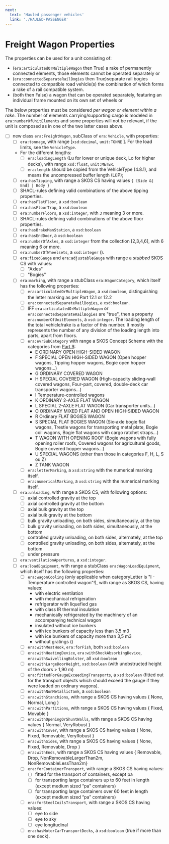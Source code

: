 ```yaml
---
next:
  text: 'Hauled passenger vehicles'
  link: './HAULED-PASSENGER'
---
```

# Freight Wagon Properties

The properties can be used for a unit consisting of:

- (`era:articulatedOrMultipleWagon` then True) a rake of permanently connected elements, those elements cannot be operated separately or
- (`era:connectedSeparateRailBogies` then True)separate rail bogies connected to compatible road vehicle(s) the combination of which forms a rake of a rail compatible system.
- (both then False) a wagon that can be operated separately, featuring an individual frame mounted on its own set of wheels or

The below properties must be considered *per wagon or element within a rake*. The number of elements carrying/supporting cargo is modeled in `era:numberOfUnitElements` and some properties will not be relevant, if the unit is composed as in one of the two latter cases above.

- [ ] new class `era:FreightWagon`, subClass of `era:Vehicle`, with properties:
  - [ ] `era:tonnage`, with range [`xsd:decimal`, `unit:TONNE` ]. For the load limits, see the `VehicleType`.
  - For the different lengths:
    - [ ] `era:loadingLength` (Lu for lower or unique deck, Lo for higher decks), with range `xsd:float`, `unit:METER`.
    - [ ] `era:length` should be copied from the VehicleType (4.8.1), and means the uncompressed buffer length (LüP);
  - [ ] `era:hasTipping`, with range a SKOS CS having values `{ [Side &| End] | Body }`
  - [ ] SHACL-rules defining valid combinations of the above tipping properties.
  - [ ] `era:hasFlatFloor`, a `xsd:boolean`
  - [ ] `era:hasFloorTrap`, a `xsd:boolean`
  - [ ] `era:numberFloors`, a `xsd:integer`, with `3` meaning 3 or more.
  - [ ] SHACL-rules defining valid combinations of the above floor properties.
  - [ ] `era:hasBrakeManStation`, a `xsd:boolean`
  - [ ] `era:hasEndDoor`, a `xsd:boolean`
  - [ ] `era:numberOfAxles`, a `xsd:integer` from the collection [2,3,4,6], with 6 meaning 6 or more.
  - [ ] `era:numberOfWheelsets`, a `xsd:integer` ().
  - [ ] `era:fixedGauge` and `era:adjustableGauge` with range a *stubbed* SKOS CS with values:
    - [ ] "Axles"
    - [ ] "Bogies"
  - [ ] `era:marking`, with range a stubClass `era:WagonCategory`, which itself has the following properties:
    - [ ] `era:articulatedOrMultipleWagon`, a `xsd:boolean`, distinguishing the letter marking as per Part 12.1 or 12.2
    - [ ] `era:connectedSeparateRailBogies`, a `xsd:boolean`.
    - [ ] IFF `era:articulatedOrMultipleWagon` or `era:connectedSeparateRailBogies` are "true", then a property `era:numberOfUnitElements`, a `xsd:integer`. The loading length of the total vehicle/rake is a factor of this number. It mostly represents the number of any division of the loading length into parts, apart from floors.
    - [ ] `era:evrSubCategory` with range a SKOS Concept Scheme with the categories from [Part 9](https://www.era.europa.eu/system/files/2022-11/appendix_6_p12_en.pdf?t=1722071487):
      - E ORDINARY OPEN HIGH-SIDED WAGON
      - F SPECIAL OPEN HIGH-SIDED WAGON (Open hopper wagons, Tipping hopper wagons, Bogie open hopper wagons...)
      - G ORDINARY COVERED WAGON
      - H SPECIAL COVERED WAGON (High-capacity sliding-wall covered wagons, Four-part, covered, double-deck car transporter wagons...)
      - I Temperature-controlled wagons
      - K ORDINARY 2-AXLE FLAT WAGON
      - L SPECIAL 2-AXLE FLAT WAGON (Car transporter units...)
      - O ORDINARY MIXED FLAT AND OPEN HIGH-SIDED WAGON
      - R Ordinary FLAT BOGIES WAGON
      - S SPECIAL FLAT BOGIES WAGON (Six-axle bogie flat wagons, Trestle wagons for transporting metal plate, Bogie coil wagons, Bogie flat wagons with cargo ratchet straps...)
      - T WAGON WITH OPENING ROOF (Bogie wagons with fully opening roller roofs, Covered wagons for agricultural goods, Bogie covered hopper wagons...)
      - U SPECIAL WAGONS (other than those in categories F, H, L, S ou Z)
      - Z TANK WAGON
    - [ ] `era:letterMarking`, a `xsd:string` with the numerical marking itself.
    - [ ] `era:numericalMarking`, a `xsd:string` with the numerical marking itself.
  - [ ] `era:unloading`, with range a SKOS CS, with following options:
    - [ ] axial controlled gravity at the top
    - [ ] axial controlled gravity at the bottom
    - [ ] axial bulk gravity at the top
    - [ ] axial bulk gravity at the bottom
    - [ ] bulk gravity unloading, on both sides, simultaneously, at the top
    - [ ] bulk gravity unloading, on both sides, simultaneously, at the bottom
    - [ ] controlled gravity unloading, on both sides, alternately, at the top
    - [ ] controlled gravity unloading, on both sides, alternately, at the bottom
    - [ ] under pressure
  - [ ] `era:ventilationApertures`, a `xsd:integer`.
  - [ ] `era:loadEquipment`, with range a stubClass `era:WagonLoadEquipment`, which itself has the following properties:
    - [ ] `era:wagonCooling` (only applicable when categoryLetter is "I - Temperature controlled wagon"!), with range as SKOS CS, having values:
      - with electric ventilation
      - with mechanical refrigeration
      - refrigerator with liquefied gas
      - with class IR thermal insulation
      - mechanically refrigerated by the machinery of an accompanying technical wagon
      - insulated without ice bunkers
      - with ice bunkers of capacity less than 3,5 m3
      - with ice bunkers of capacity more than 3,5 m3
      - without gratings ()
    - [ ] `era:withMeatHook`, `era:forFish`, both `xsd:boolean`
    - [ ] `era:withHeatingDevice`, `era:withShockAbsorbingDevice`, `era:withSwivellingBolster`, all `xsd:boolean`
    - [ ] `era:withLargeDoorHeight`, `xsd:boolean` (with unobstructed height of the doors > 1,90 m)
    - [ ] `era:fittedForGaugeExceedingTransports`, a `xsd:boolean` (fitted out for the transport objects which should exceed the gauge if they were loaded on ordinary wagons).
    - [ ] `era:withNonMetallicTank`, a `xsd:boolean`
    - [ ] `era:withStanchions`, with range a SKOS CS having values { None, Normal, Long }
    - [ ] `era:withPartitions`, with range a SKOS CS having values { Fixed, Movable }
    - [ ] `era:withOpeningOrShuntWalls`, with range a SKOS CS having values { Normal, VeryRobust }
    - [ ] `era:withCover`, with range a SKOS CS having values { None, Fixed, Removable, VeryRobust }
    - [ ] `era:withSides`, with range a SKOS CS having values { None, Fixed, Removable, Drop }
    - [ ] `era:withEnds`, with range a SKOS CS having values { Removable, Drop, NonRemovableLargerThan2m, NonRemovableLessThan2m}
    - [ ] `era:forContainerTransport`, with range a SKOS CS having values:
      - [ ] fitted for the transport of containers, except pa
      - [ ] for transporting large containers up to 60 feet in length (except medium sized “pa” containers)
      - [ ] for transporting large containers over 60 feet in length (except medium sized “pa” containers)
    - [ ] `era:forSteelCoilsTransport`, with range a SKOS CS having values:
      - [ ] eye to side
      - [ ] eye to sky
      - [ ] eye longitudinal
    - [ ] `era:hasMotorCarTransportDecks`, a `xsd:boolean` (true if more than one deck).
